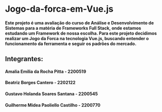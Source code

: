 # Jogo-da-forca-em-Vue.js

#### Este projeto é uma avaliação do curso de Análise e Desenvolvimento de Sistemas para a matéria de Frameworks Full Stack, onde estamos estudando um Framework de nossa escolha. Para este projeto decidimos realizar um Jogo da Forca na tecnologia Vue.js, buscando entender o funcionamento da ferramenta e seguir os padrões do mercado.


## Integrantes:

#### Amalia Emilia da Rocha Pitta - 2200519
#### Beatriz Borges Cantero - 2202122
#### Gustavo Holanda Soares Santana - 2200545
#### Guilherme Midea Paoliello Castilho - 2200770
